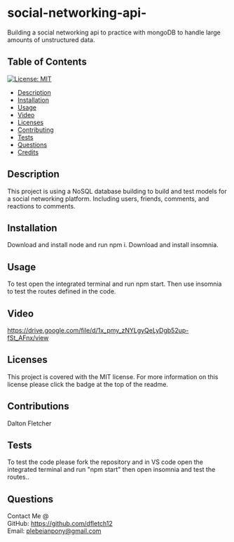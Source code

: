 # social-networking-api-
Building a social networking api to practice with mongoDB to handle large amounts of unstructured data.

## Table of Contents
   [![License: MIT](https://img.shields.io/badge/License-MIT-yellow.svg)](https://opensource.org/licenses/MIT)
   * [Description](#description)
   * [Installation](#installation)
   * [Usage](#usage)
   * [Video](#video)
   * [Licenses](#licenses)
   * [Contributing](#contributing)
   * [Tests](#tests)
   * [Questions](#questions)
   * [Credits](#credits)

   ## Description
   This project is using a NoSQL database building to build and test models for a social networking platform. Including users, friends, comments, and reactions to comments.

   ## Installation
   Download and install node and run npm i.
   Download and install insomnia.
   ## Usage
   To test open the integrated terminal and run npm start. 
   Then use insomnia to test the routes defined in the code.
   ## Video
   https://drive.google.com/file/d/1x_pmy_zNYLgyQeLyDgb52up-fSt_AFnx/view
   ## Licenses
   This project is covered with the MIT license. For more information on this license please click the badge at the top of the readme.
   ## Contributions
   Dalton Fletcher
   ## Tests
   To test the code please fork the repository and in VS code open the integrated terminal and run "npm start" then open insomnia and test the routes..
   ## Questions
   Contact Me @  
   GitHub: https://github.com/dfletch12  
   Email: plebeianpony@gmail.com